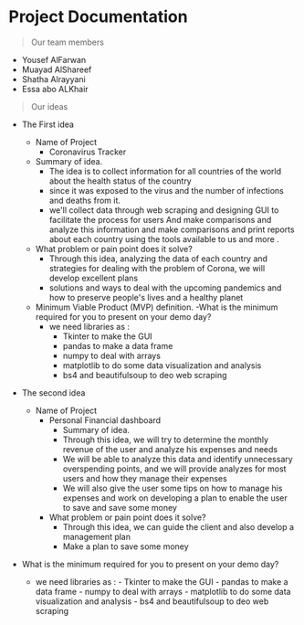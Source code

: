 # Project Documentation
> Our team members
- Yousef AlFarwan 
- Muayad AlShareef
- Shatha Alrayyani
- Essa abo ALKhair

> Our ideas  
- The First idea 
  - Name of Project
    - Coronavirus Tracker
  - Summary of idea.
    - The idea is to collect information for all countries of the world about the health status of the country
    - since it was exposed to the virus and the number of infections and deaths from it.
    - we'll collect data through web scraping and designing GUI to facilitate the process for users
      And make comparisons and analyze this information and make comparisons and print reports about each country using the tools available to us and more .
  - What problem or pain point does it solve? 
    - Through this idea, analyzing the data of each country and strategies for dealing with the problem of Corona, we will develop excellent plans
    - solutions and ways to deal with the upcoming pandemics and how to preserve people's lives and a healthy planet
  - Minimum Viable Product (MVP) definition.
  -What is the minimum required for you to present on your demo day?
    - we need libraries as :
      - Tkinter to make the GUI 
      - pandas to make a data frame 
      - numpy to deal with arrays
      - matplotlib to do some data visualization and analysis
      - bs4 and beautifulsoup to deo web scraping

- The second idea 
  - Name of Project
    - Personal Financial dashboard 
      - Summary of idea.
      - Through this idea, we will try to determine the monthly revenue of the user and analyze his expenses and needs
      - We will be able to analyze this data and identify unnecessary overspending points, and we will provide analyzes for most users and how they manage their expenses
      - We will also give the user some tips on how to manage his expenses and work on developing a plan to enable the user to save and save some money
    - What problem or pain point does it solve? 
      - Through this idea, we can guide the client and also develop a management plan
      - Make a plan to save some money
- What is the minimum required for you to present on your demo day?
  - we need libraries as :
        - Tkinter to make the GUI 
        - pandas to make a data frame 
        - numpy to deal with arrays
        - matplotlib to do some data visualization and analysis
        - bs4 and beautifulsoup to deo web scraping
